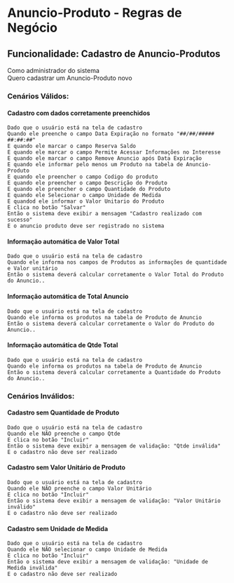 # Anuncio-Produto - Regras de Negócio

## Funcionalidade: Cadastro de Anuncio-Produtos
  Como administrador do sistema   
  Quero cadastrar um Anuncio-Produto novo

### Cenários Válidos: 

#### Cadastro com dados corretamente preenchidos
    Dado que o usuário está na tela de cadastro
    Quando ele preenche o campo Data Expiração no formato "##/##/##### ##:##:##"
    E quando ele marcar o campo Reserva Saldo
    E quando ele marcar o campo Permite Acessar Informações no Interesse
    E quando ele marcar o campo Remove Anuncio após Data Expiração
    E quando ele informar pelo menos um Produto na tabela de Anuncio-Produto
    E quando ele preencher o campo Codigo do produto
    E quando ele preencher o campo Descrição do Produto
    E quando ele preencher o campo Quantidade do Produto
    E quando ele Selecionar o campo Unidade de Medida
    E quandod ele informar o Valor Unitario do Produto 
    E clica no botão "Salvar"
    Então o sistema deve exibir a mensagem "Cadastro realizado com sucesso"
    E o anuncio produto deve ser registrado no sistema

#### Informação automática de Valor Total
    Dado que o usuário está na tela de cadastro
    Quando ele informa nos campos de Produtos as informações de quantidade e Valor unitário
    Então o sistema deverá calcular corretamente o Valor Total do Produto do Anuncio..

#### Informação automática de Total Anuncio
    Dado que o usuário está na tela de cadastro
    Quando ele informa os produtos na tabela de Produto de Anuncio
    Então o sistema deverá calcular corretamente o Valor do Produto do Anuncio..

#### Informação automática de Qtde Total
    Dado que o usuário está na tela de cadastro
    Quando ele informa os produtos na tabela de Produto de Anuncio
    Então o sistema deverá calcular corretamente a Quantidade do Produto do Anuncio..

### Cenários Inválidos: 

#### Cadastro sem Quantidade de Produto
    Dado que o usuário está na tela de cadastro
    Quando ele NÃO preenche o campo Qtde
    E clica no botão "Incluir"
    Então o sistema deve exibir a mensagem de validação: "Qtde inválida"
    E o cadastro não deve ser realizado

#### Cadastro sem Valor Unitário de Produto
    Dado que o usuário está na tela de cadastro
    Quando ele NÃO preenche o campo Valor Unitário
    E clica no botão "Incluir"
    Então o sistema deve exibir a mensagem de validação: "Valor Unitário inválido"
    E o cadastro não deve ser realizado

#### Cadastro sem Unidade de Medida
    Dado que o usuário está na tela de cadastro
    Quando ele NÃO selecionar o campo Unidade de Medida
    E clica no botão "Incluir"
    Então o sistema deve exibir a mensagem de validação: "Unidade de Medida inválida"
    E o cadastro não deve ser realizado


